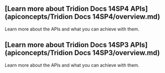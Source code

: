 ## [Learn more about Tridion Docs 14SP4 APIs](apiconcepts/Tridion Docs 14SP4/overview.md)
Learn more about the APIs and what you can achieve with them.
## [Learn more about Tridion Docs 14SP3 APIs](apiconcepts/Tridion Docs 14SP3/overview.md)
Learn more about the APIs and what you can achieve with them.
